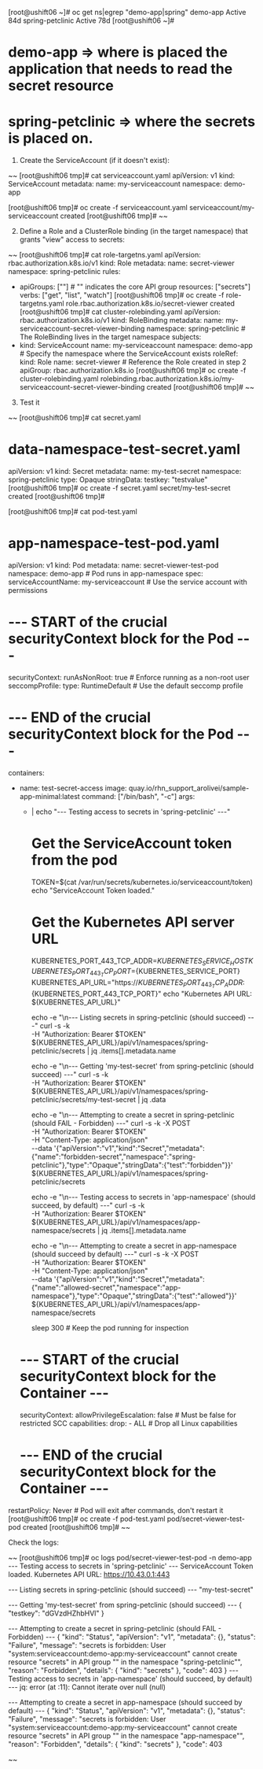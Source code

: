[root@ushift06 ~]# oc get ns|egrep "demo-app|spring"
demo-app                             Active   84d
spring-petclinic                     Active   78d
[root@ushift06 ~]# 

# demo-app => where is placed the application that needs to read the secret resource
# spring-petclinic => where the secrets is placed on. 

1. Create the ServiceAccount (if it doesn't exist):

~~
[root@ushift06 tmp]# cat serviceaccount.yaml 
apiVersion: v1
kind: ServiceAccount
metadata:
  name: my-serviceaccount
  namespace: demo-app

[root@ushift06 tmp]# oc create -f serviceaccount.yaml 
serviceaccount/my-serviceaccount created
[root@ushift06 tmp]# 
~~

2. Define a Role and a ClusterRole binding (in the target namespace) that grants "view" access to secrets:

~~
[root@ushift06 tmp]# cat role-targetns.yaml 
apiVersion: rbac.authorization.k8s.io/v1
kind: Role
metadata:
  name: secret-viewer
  namespace: spring-petclinic
rules:
- apiGroups: [""] # "" indicates the core API group
  resources: ["secrets"]
  verbs: ["get", "list", "watch"]
[root@ushift06 tmp]# oc create -f role-targetns.yaml 
role.rbac.authorization.k8s.io/secret-viewer created
[root@ushift06 tmp]# cat cluster-rolebinding.yaml 
apiVersion: rbac.authorization.k8s.io/v1
kind: RoleBinding
metadata:
  name: my-serviceaccount-secret-viewer-binding
  namespace: spring-petclinic # The RoleBinding lives in the target namespace
subjects:
- kind: ServiceAccount
  name: my-serviceaccount
  namespace: demo-app # Specify the namespace where the ServiceAccount exists
roleRef:
  kind: Role
  name: secret-viewer # Reference the Role created in step 2
  apiGroup: rbac.authorization.k8s.io
[root@ushift06 tmp]# oc create -f cluster-rolebinding.yaml 
rolebinding.rbac.authorization.k8s.io/my-serviceaccount-secret-viewer-binding created
[root@ushift06 tmp]# 
~~

3. Test it 

~~
[root@ushift06 tmp]# cat secret.yaml 
# data-namespace-test-secret.yaml
apiVersion: v1
kind: Secret
metadata:
  name: my-test-secret
  namespace: spring-petclinic
type: Opaque
stringData:
  testkey: "testvalue"
[root@ushift06 tmp]# oc create -f secret.yaml 
secret/my-test-secret created
[root@ushift06 tmp]# 


[root@ushift06 tmp]# cat pod-test.yaml 
# app-namespace-test-pod.yaml
apiVersion: v1
kind: Pod
metadata:
  name: secret-viewer-test-pod
  namespace: demo-app # Pod runs in app-namespace
spec:
  serviceAccountName: my-serviceaccount # Use the service account with permissions
  # --- START of the crucial securityContext block for the Pod ---
  securityContext:
    runAsNonRoot: true # Enforce running as a non-root user
    seccompProfile:
      type: RuntimeDefault # Use the default seccomp profile
  # --- END of the crucial securityContext block for the Pod ---
  containers:
  - name: test-secret-access
    image: quay.io/rhn_support_arolivei/sample-app-minimal:latest
    command: ["/bin/bash", "-c"]
    args:
    - |
      echo "--- Testing access to secrets in 'spring-petclinic' ---"

      # Get the ServiceAccount token from the pod
      TOKEN=$(cat /var/run/secrets/kubernetes.io/serviceaccount/token)
      echo "ServiceAccount Token loaded."

      # Get the Kubernetes API server URL
      KUBERNETES_PORT_443_TCP_ADDR=${KUBERNETES_SERVICE_HOST}
      KUBERNETES_PORT_443_TCP_PORT=${KUBERNETES_SERVICE_PORT}
      KUBERNETES_API_URL="https://${KUBERNETES_PORT_443_TCP_ADDR}:${KUBERNETES_PORT_443_TCP_PORT}"
      echo "Kubernetes API URL: ${KUBERNETES_API_URL}"

      echo -e "\n--- Listing secrets in spring-petclinic (should succeed) ---"
      curl -s -k \
        -H "Authorization: Bearer $TOKEN" \
        ${KUBERNETES_API_URL}/api/v1/namespaces/spring-petclinic/secrets | jq .items[].metadata.name

      echo -e "\n--- Getting 'my-test-secret' from spring-petclinic (should succeed) ---"
      curl -s -k \
        -H "Authorization: Bearer $TOKEN" \
        ${KUBERNETES_API_URL}/api/v1/namespaces/spring-petclinic/secrets/my-test-secret | jq .data

      echo -e "\n--- Attempting to create a secret in spring-petclinic (should FAIL - Forbidden) ---"
      curl -s -k -X POST \
        -H "Authorization: Bearer $TOKEN" \
        -H "Content-Type: application/json" \
        --data '{"apiVersion":"v1","kind":"Secret","metadata":{"name":"forbidden-secret","namespace":"spring-petclinic"},"type":"Opaque","stringData":{"test":"forbidden"}}' \
        ${KUBERNETES_API_URL}/api/v1/namespaces/spring-petclinic/secrets

      echo -e "\n--- Testing access to secrets in 'app-namespace' (should succeed, by default) ---"
      curl -s -k \
        -H "Authorization: Bearer $TOKEN" \
        ${KUBERNETES_API_URL}/api/v1/namespaces/app-namespace/secrets | jq .items[].metadata.name

      echo -e "\n--- Attempting to create a secret in app-namespace (should succeed by default) ---"
      curl -s -k -X POST \
        -H "Authorization: Bearer $TOKEN" \
        -H "Content-Type: application/json" \
        --data '{"apiVersion":"v1","kind":"Secret","metadata":{"name":"allowed-secret","namespace":"app-namespace"},"type":"Opaque","stringData":{"test":"allowed"}}' \
        ${KUBERNETES_API_URL}/api/v1/namespaces/app-namespace/secrets

      sleep 300 # Keep the pod running for inspection
    # --- START of the crucial securityContext block for the Container ---
    securityContext:
      allowPrivilegeEscalation: false # Must be false for restricted SCC
      capabilities:
        drop:
          - ALL # Drop all Linux capabilities
    # --- END of the crucial securityContext block for the Container ---
  restartPolicy: Never # Pod will exit after commands, don't restart it
[root@ushift06 tmp]# oc create -f pod-test.yaml 
pod/secret-viewer-test-pod created
[root@ushift06 tmp]# 
~~

Check the logs: 

~~
[root@ushift06 tmp]# oc logs pod/secret-viewer-test-pod -n demo-app
--- Testing access to secrets in 'spring-petclinic' ---
ServiceAccount Token loaded.
Kubernetes API URL: https://10.43.0.1:443

--- Listing secrets in spring-petclinic (should succeed) ---
"my-test-secret"

--- Getting 'my-test-secret' from spring-petclinic (should succeed) ---
{
  "testkey": "dGVzdHZhbHVl"
}

--- Attempting to create a secret in spring-petclinic (should FAIL - Forbidden) ---
{
  "kind": "Status",
  "apiVersion": "v1",
  "metadata": {},
  "status": "Failure",
  "message": "secrets is forbidden: User \"system:serviceaccount:demo-app:my-serviceaccount\" cannot create resource \"secrets\" in API group \"\" in the namespace \"spring-petclinic\"",
  "reason": "Forbidden",
  "details": {
    "kind": "secrets"
  },
  "code": 403
}
--- Testing access to secrets in 'app-namespace' (should succeed, by default) ---
jq: error (at <stdin>:11): Cannot iterate over null (null)

--- Attempting to create a secret in app-namespace (should succeed by default) ---
{
  "kind": "Status",
  "apiVersion": "v1",
  "metadata": {},
  "status": "Failure",
  "message": "secrets is forbidden: User \"system:serviceaccount:demo-app:my-serviceaccount\" cannot create resource \"secrets\" in API group \"\" in the namespace \"app-namespace\"",
  "reason": "Forbidden",
  "details": {
    "kind": "secrets"
  },
  "code": 403

~~
